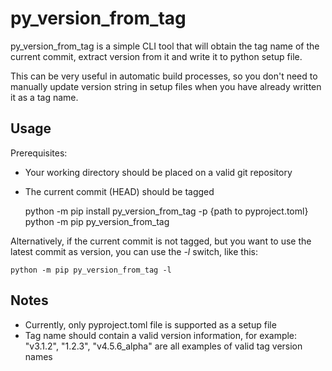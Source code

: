 # py_version_from_tag
py_version_from_tag is a simple CLI tool that will obtain the tag name of the current commit, extract version from it 
and write it to python setup file.

This can be very useful in automatic build processes, so you don't need to manually update version string in setup files
when you have already written it as a tag name.

Usage
----------

Prerequisites:
- Your working directory should be placed on a valid git repository
- The current commit (HEAD) should be tagged

    python -m pip install py_version_from_tag -p {path to pyproject.toml}
    python -m pip py_version_from_tag

Alternatively, if the current commit is not tagged, but you want to use the latest commit as version, 
you can use the *-l* switch, like this:

    python -m pip py_version_from_tag -l

Notes
----------
- Currently, only pyproject.toml file is supported as a setup file
- Tag name should contain a valid version information, for example: "v3.1.2", "1.2.3", "v4.5.6_alpha" are all examples
of valid tag version names


